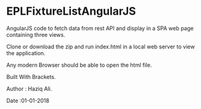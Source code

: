 # EPLFixtureListAngularJS
AngularJS code to fetch data from rest API and display in a SPA web page containing three views.

Clone or download the zip and run index.html in a local web server to view the application.

Any modern Browser should be able to open the html file.

Built With Brackets.

Author : Haziq Ali.

Date :01-01-2018
